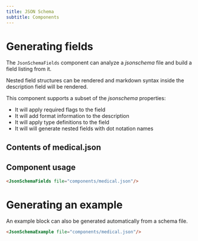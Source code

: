 ```yaml
---
title: JSON Schema
subtitle: Components
--- 
```


# Generating fields

The `JsonSchemaFields` component can analyze a _jsonschema_ file and build a 
field listing from it.

Nested field structures can be rendered and markdown syntax inside the 
description field will be rendered.

This component supports a subset of the _jsonschema_ properties:

- It will apply required flags to the field
- It will add format information to the description 
- It will apply type definitions to the field
- It will will generate nested fields with dot notation names


## Contents of medical.json

<CodeFile file="components/medical.json"/>

## Component usage

```HTML
<JsonSchemaFields file="components/medical.json"/>
```

<JsonSchemaFields file="components/medical.json"/>

# Generating an example

An example block can also be generated automatically from a schema file.

```HTML
<JsonSchemaExample file="components/medical.json"/>
```

<JsonSchemaExample file="components/medical.json"/>
